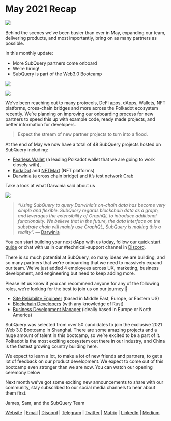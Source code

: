 # May 2021 Recap

![](https://miro.medium.com/max/1400/1*5E_eIJBTvHI7W24ib_Syvw.png)

Behind the scenes we’ve been busier than ever in May, expanding our team, delivering products, and most importantly, bring on as many partners as possible.

In this monthly update:

-   More SubQuery partners come onboard
-   We’re hiring!
-   SubQuery is part of the Web3.0 Bootcamp

![](https://miro.medium.com/freeze/max/60/1*bFOaBnLZUfhRxiQa7fjbwA.gif?q=20)

![](https://miro.medium.com/max/640/1*bFOaBnLZUfhRxiQa7fjbwA.gif)

We’ve been reaching out to many protocols, DeFi apps, dApps, Wallets, NFT platforms, cross-chain bridges and more across the Polkadot ecosystem recently. We’re planning on improving our onboarding process for new partners to speed this up with example code, ready made projects, and better information for developers.

> Expect the stream of new partner projects to turn into a flood.

At the end of May we now have a total of 48 SubQuery projects hosted on SubQuery including:

-   [Fearless Wallet](https://fearlesswallet.io/) (a leading Polkadot wallet that we are going to work closely with),
-   [KodaDot](https://kodadot.xyz/) and [NFTMart](https://www.nftmart.io/) (NFT platforms)
-   [Darwinia](https://explorer.subquery.network/subquery/darwinia-network/darwinia) (a cross chain bridge) and it’s test network [Crab](https://explorer.subquery.network/subquery/wuminzhe/crab)

Take a look at what Darwinia said about us

![](https://miro.medium.com/max/1400/0*Bc8P3mcH6rz-KtT0)

> _“Using SubQuery to query Darwinia’s on-chain data has become very simple and flexible. SubQuery regards blockchain data as a graph, and leverages the extensibility of GraphQL to introduce additional functionality. We believe that in the future, the data interface on the substrate chain will mainly use GraphQL, SubQuery is making this a reality”._ — [Darwinia](https://subquery.medium.com/darwinias-network-data-is-now-available-for-free-in-subquery-b4f51c73fb15)

You can start building your next dApp with us today, follow our [quick start guide](https://doc.subquery.network/quickstart.html) or chat with us in our #technical-support channel in [Discord](https://discord.com/invite/78zg8aBSMG).

There is so much potential at SubQuery, so many ideas we are building, and so many partners that we’re onboarding that we need to massively expand our team. We’ve just added 4 employees across UX, marketing, business development, and engineering but need to keep adding more.

Please let us know if you can recommend anyone for any of the following roles, we’re looking for the best to join us on our journey 🚀

-   [Site Reliability Engineer](https://dash.recooty.com/openings/details/e44cf9762b402f5d8b5bc36f60304a15) (based in Middle East, Europe, or Eastern US)
-   [Blockchain Developers](https://dash.recooty.com/openings/details/9578a63fbe545bd82cc5bbe749636af1) (with any knowledge of Rust)
-   [Business Development Manager](https://rcty.co/3coJPrV) (ideally based in Europe or North America)

SubQuery was selected from over 50 candidates to join the exclusive 2021 Web 3.0 Bootcamp in Shanghai. There are some amazing projects and a huge amount of talent in this bootcamp, so we’re excited to be a part of it. Polkadot is the most exciting ecosystem out there in our industry, and China is the fastest growing country building here.

We expect to learn a lot, to make a lot of new friends and partners, to get a lot of feedback on our product development. We expect to come out of this bootcamp even stronger than we are now. You can watch our opening ceremony below

Next month we’ve got some exciting new announcements to share with our community, stay subscribed to our social media channels to hear about them first.

James, Sam, and the SubQuery Team

[Website](https://subquery.network/) | [Email](mailto:hello@subquery.network) | [Discord](https://discord.com/invite/78zg8aBSMG) | [Telegram](https://t.me/subquerynetwork) | [Twitter](https://twitter.com/subquerynetwork) | [Matrix](https://matrix.to/#/#subquery:matrix.org) | [LinkedIn](https://www.linkedin.com/company/subquery) | [Medium](https://subquery.medium.com/)